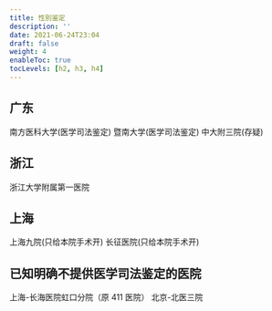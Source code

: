 ```yaml
---
title: 性別鉴定
description: ''
date: 2021-06-24T23:04
draft: false
weight: 4
enableToc: true
tocLevels: [h2, h3, h4]
---
```


## 广东

南方医科大学(医学司法鉴定)
暨南大学(医学司法鉴定)
中大附三院(存疑)

## 浙江

浙江大学附属第一医院

## 上海

上海九院(只给本院手术开)
长征医院(只给本院手术开)

## 已知明确不提供医学司法鉴定的医院

上海-长海医院虹口分院（原 411 医院）
北京-北医三院
